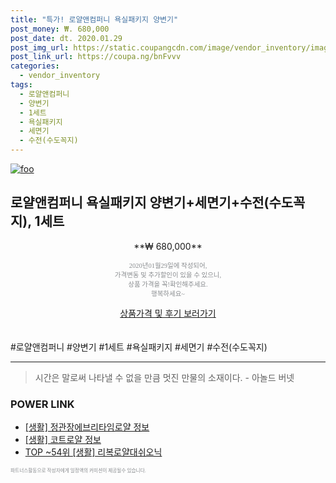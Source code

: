 ```yaml
--- 
title: "특가! 로얄앤컴퍼니 욕실패키지 양변기" 
post_money: ₩. 680,000 
post_date: dt. 2020.01.29 
post_img_url: https://static.coupangcdn.com/image/vendor_inventory/images/2018/05/28/15/3/68f9940e-8b6b-4d96-8084-31ea5009d14b.jpg 
post_link_url: https://coupa.ng/bnFvvv 
categories: 
  - vendor_inventory 
tags: 
  - 로얄앤컴퍼니 
  - 양변기 
  - 1세트 
  - 욕실패키지 
  - 세면기 
  - 수전(수도꼭지) 
--- 
```

[![foo](https://static.coupangcdn.com/image/vendor_inventory/images/2018/05/28/15/3/68f9940e-8b6b-4d96-8084-31ea5009d14b.jpg)](https://coupa.ng/bnFvvv) 

## 로얄앤컴퍼니 욕실패키지 양변기+세면기+수전(수도꼭지), 1세트 
<p style="text-align: center;">**₩ 680,000**</p> 
<p style="text-align: center;"><span style="color: #898c8f; font-family: Georgia,Times,serif; font-size: 0.75em;">2020년01월29일에 작성되어, <br>가격변동 및 추가할인이 있을 수 있으니,<br> 상품 가격을 꼭!확인해주세요.<br>행복하세요~</span> 
</p>	 
<div markdown="0" style="text-align: center;"><a href="https://coupa.ng/bnFvvv" class="btn btn--success">상품가격 및 후기 보러가기</a></div> 
<br><br> 
  #로얄앤컴퍼니 #양변기 #1세트 #욕실패키지 #세면기 #수전(수도꼭지) 
<hr> 

> 시간은 말로써 나타낼 수 없을 만큼 멋진 만물의 소재이다. - 아놀드 버넷 


### POWER LINK

* <a href="https://blog.naver.com/fasyy4321/221763391191" target="_blank"> [생활] 정관장에브리타임로얄 정보 </a>
* <a href="https://blog.naver.com/sakai111/221758904036" target="_blank"> [생활] 코트로얄 정보 </a>
* <a href="https://blog.naver.com/fasyy4321/221782912410" target="_blank"> TOP ~54위 [생활] 리복로얄대쉬오닉</a>

<span style="color: #898c8f; font-family: Georgia,Times,serif; font-size: 0.55em;">파트너스활동으로 작성자에게 일정액의 커미션이 제공될수 있습니다.</span> 
